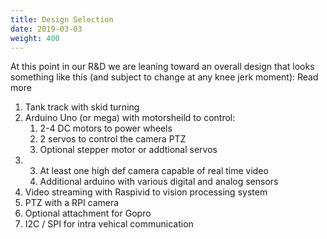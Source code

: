 ```yaml
---
title: Design Selection
date: 2019-03-03
weight: 400
---
```


At this point in our R&D we are leaning toward an overall design that
looks something like this (and subject to change at any knee jerk
moment): Read more <!--more-->

1. Tank track with skid turning
2. Arduino Uno (or mega) with motorsheild to control:
   1. 2-4 DC motors to power wheels
   2. 2 servos to control the camera PTZ
   3. Optional stepper motor or addtional servos 
3. 
   3. At least one high def camera capable of real time video
   4. Additional arduino with various digital and analog sensors
4. Video streaming with Raspivid to vision processing system
5. PTZ with a RPI camera
6. Optional attachment for Gopro
7. I2C / SPI for intra vehical communication
